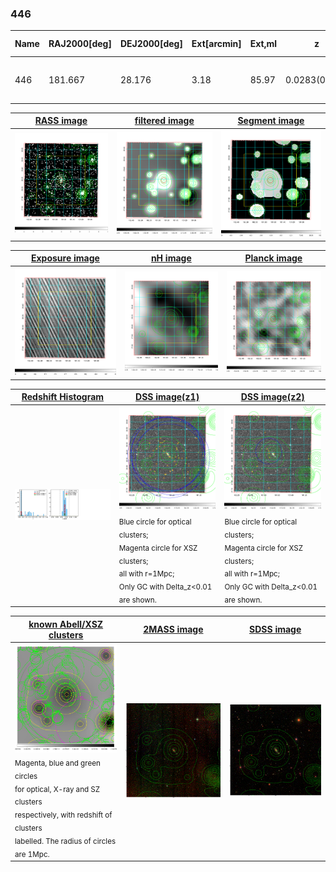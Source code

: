 <div STYLE="page-break-after: always;"></div>

### 446

|Name|RAJ2000[deg]|DEJ2000[deg] |Ext[arcmin]| Ext,ml | z | z_src| C|GC(XSZ,Delta_z<0.01)| GC(OPT,Delta_z<0.01)|GC| R_sig[arcmin] | R500[arcmin] | R500[Mpc]| CRsig[c/s] | CR500[c/s] |L500[1E44 erg/s]|F500[1E-12 erg/s/cm^2]| M500[1E14 Msun]|Tx[keV]|Cnt_sig|Beta|Rc[arcmin]|Comment|Alias|
|---|---|---|---|---|---|------|---|--------|---------|----------|---|---|---|---|---|---|---|---|---|---|---|---|---|---|
|446| 181.667| 28.176| 3.18| 85.97| 0.0283(0.005)| z1, z_xsz| B| MCXC| N, W| C, MCXC, N, W, XCS| 34.165| 18.184| 0.619| 0.441(0.078)| 0.409(0.072)| 0.131(0.022)| 7.139(1.226)| 0.69(0.06)| 1.73(0.10)| 374.2| 0.513(-0.009+0.015)| 2.381(-0.234+0.322)| -| k395|

|[RASS image](../image/446/446_img.pdf)|[filtered image](../image/446/446_fil.pdf)|[Segment image](../image/446/446_seg.pdf)|
|-------------------|--------------------|-------------------|
| <img src="../image/446/446_img.png" width="300">  | <img src="../image/446/446_fil.png" width="300">   | <img src="../image/446/446_seg.png" width="300">  |

|[Exposure image](../image/446/446_mex.pdf)| [nH image](../image/446/446_nh.pdf)| [Planck image](../image/446/446_p.pdf)|
|-------------------|--------------------|-------------------|
|<img src="../image/446/446_mex.png" width="300">   | <img src="../image/446/446_nh.png" width="300">    | <img src="../image/446/446_p.png" width="300"> |

|[Redshift Histogram](../image/446/446_zg.pdf) | [DSS image(z1)](../image/446/446_dss_z1.pdf)      |  [DSS image(z2)](../image/446/446_dss_z2.pdf)    |
|-------------------|--------------------|-------------------|
|<img src="../image/446/446_zg.png" width="300"> |<img src="../image/446/446_dss_z1.png" width="300"> <sub><br>Blue circle for optical clusters; <br>Magenta circle for XSZ clusters; <br>all with r=1Mpc; <br>Only GC with Delta_z<0.01 are shown. </sub>| <img src="../image/446/446_dss_z2.png" width="300"><sub><br>Blue circle for optical clusters; <br>Magenta circle for XSZ clusters; <br>all with r=1Mpc; <br>Only GC with Delta_z<0.01 are shown. </sub> |

|[known Abell/XSZ clusters](../image/446/446_gc.pdf) | [2MASS image](../image/446/446_2mass.pdf)      |[SDSS image](../image/446/446_sdss.pdf)   |
|-------------------|-------------------|-------------------|
|<img src=../image/446/446_gc.png width="300"> <br><sub>Magenta, blue and green circles <br>for optical, X-ray and SZ clusters <br>respectively, with redshift of clusters <br>labelled. The radius of circles <br>are 1Mpc.</sub>|<img src="../image/446/446_2mass.png" width="300">  | <img src="../image/446/446_sdss.png" width="300">  |




